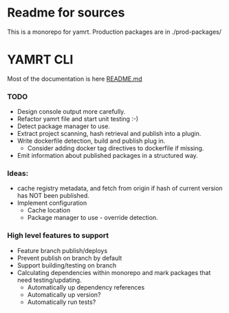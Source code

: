 # Readme for sources

This is a monorepo for yamrt. Production packages are in ./prod-packages/

# YAMRT CLI 
Most of the documentation is here
[README.md](./prod-packages/yamrt/README.md)



### TODO

- Design console output more carefully.
- Refactor yamrt file and start unit testing :-)
- Detect package manager to use.
- Extract project scanning, hash retrieval and publish into a plugin.
- Write dockerfile detection, build and publish plug in.
   - Consider adding docker tag directives to dockerfile if missing.
- Emit information about published packages in a structured way.
  
### Ideas:
- cache registry metadata, and fetch from origin if hash of current version has NOT been published.
- Implement configuration
  - Cache location
  - Package manager to use - override detection.



### High level features to support
- Feature branch publish/deploys
- Prevent publish on branch by default
- Support building/testing on branch
- Calculating dependencies within monorepo and mark packages that need testing/updating. 
   - Automatically up dependency references
   - Automatically up version?
   - Automatically run tests?